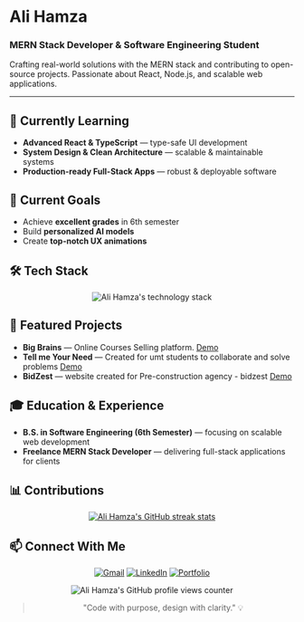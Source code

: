 <!-- Ali Hamza GitHub profile README - MERN stack developer, open source, React, Node.js, JavaScript, software engineering student -->

<div>
  <h1>Ali Hamza</h1>
  <h3>MERN Stack Developer & Software Engineering Student</h3>
  <p>Crafting real-world solutions with the MERN stack and contributing to open-source projects. Passionate about React, Node.js, and scalable web applications.</p>
</div>

---

## 🧠 Currently Learning
- **Advanced React & TypeScript** — type-safe UI development
- **System Design & Clean Architecture** — scalable & maintainable systems
- **Production-ready Full-Stack Apps** — robust & deployable software

## 🎯 Current Goals
- Achieve **excellent grades** in 6th semester
- Build **personalized AI models**
- Create **top-notch UX animations**

## 🛠️ Tech Stack
<p align="center">
  <img src="https://skillicons.dev/icons?i=tailwind,mongodb,express,react,next,postman,typescript,js,cpp,cs" alt="Ali Hamza's technology stack" />
</p>


## 🚀 Featured Projects
- **Big Brains** — Online Courses Selling platform. [Demo](https://bigbrainss.vercel.app/)
- **Tell me Your Need** — Created for umt students to collaborate and solve problems [Demo](https://tellmeyourneed.vercel.app/)
- **BidZest** — website created for Pre-construction agency - bidzest  [Demo](https://bidzest.vercel.app/)

## 🎓 Education & Experience
- **B.S. in Software Engineering (6th Semester)** — focusing on scalable web development
- **Freelance MERN Stack Developer** — delivering full-stack applications for clients

## 📊 Contributions
<p align="center">
  <a href="https://git.io/streak-stats">
    <img src="https://github-readme-streak-stats.herokuapp.com?user=thealihamza04&theme=icegray&hide_border=true&border_radius=15&short_numbers=true&date_format=j%20M%5B%20Y%5D&card_width=300&card_height=170&hide_current_streak=true&hide_longest_streak=true" alt="Ali Hamza's GitHub streak stats" />
  </a>
</p>

## 📫 Connect With Me
<p align="center">
  <a href="mailto:contact.developer.hamza@gmail.com"><img src="https://img.shields.io/badge/Gmail-D14836?style=for-the-badge&logo=gmail&logoColor=white" alt="Gmail" /></a>
  <a href="https://www.linkedin.com/in/contact-with-alihamza/"><img src="https://img.shields.io/badge/LinkedIn-0077B5?style=for-the-badge&logo=linkedin&logoColor=white" alt="LinkedIn" /></a>
  <a href="https://alihamza-portfolio.vercel.app/"><img src="https://img.shields.io/badge/Portfolio-blue?style=for-the-badge&logo=vercel&logoColor=white" alt="Portfolio" /></a>
</p>

<p align="center">
  <img src="https://komarev.com/ghpvc/?username=thealihamza04&color=brightgreen" alt="Ali Hamza's GitHub profile views counter" />
</p>

<blockquote align="center">"Code with purpose, design with clarity." 💡</blockquote>
